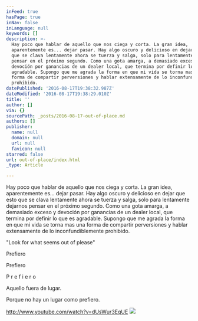```yaml
---
inFeed: true
hasPage: true
inNav: false
inLanguage: null
keywords: []
description: >-
  Hay poco que hablar de aquello que nos ciega y corta. La gran idea,
  aparentemente es... dejar pasar. Hay algo oscuro y delicioso en dejar que esto
  que se clava lentamente ahora se tuerza y salga, solo para lentamente dejarnos
  pensar en el próximo segundo. Como una gota amarga, a demasiado exceso y
  devoción por ganancias de un dealer local, que termina por definir lo que es
  agradable. Supongo que me agrada la forma en que mi vida se torna mas una
  forma de compartir perversiones y hablar extensamente de lo inconfundiblemente
  prohibido.
datePublished: '2016-08-17T19:38:32.987Z'
dateModified: '2016-08-17T19:38:29.010Z'
title: ''
author: []
via: {}
sourcePath: _posts/2016-08-17-out-of-place.md
authors: []
publisher:
  name: null
  domain: null
  url: null
  favicon: null
starred: false
url: out-of-place/index.html
_type: Article

---
```

Hay poco que hablar de aquello que nos ciega y corta. La gran idea, aparentemente es... dejar pasar. Hay algo oscuro y delicioso en dejar que esto que se clava lentamente ahora se tuerza y salga, solo para lentamente dejarnos pensar en el próximo segundo. Como una gota amarga, a demasiado exceso y devoción por ganancias de un dealer local, que termina por definir lo que es agradable. Supongo que me agrada la forma en que mi vida se torna mas una forma de compartir perversiones y hablar extensamente de lo inconfundiblemente prohibido.

"Look for what seems out of please"

Prefiero

Prefiero

P r e f i e r o

Aquello fuera de lugar.

Porque no hay un lugar como prefiero.

http://www.youtube.com/watch?v=dUsWur3EqUE
![](https://the-grid-user-content.s3-us-west-2.amazonaws.com/f2fb4d11-4896-4806-917d-acc40bff9519.jpg)